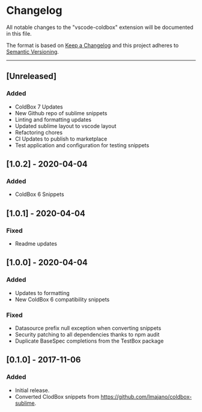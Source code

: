 # Changelog

All notable changes to the "vscode-coldbox" extension will be documented in this file.

The format is based on [Keep a Changelog](http://keepachangelog.com/en/1.0.0/)
and this project adheres to [Semantic Versioning](http://semver.org/spec/v2.0.0.html).

----

## [Unreleased]

### Added

- ColdBox 7 Updates
- New Github repo of sublime snippets
- Linting and formatting updates
- Updated sublime layout to vscode layout
- Refactoring chores
- CI Updates to publish to marketplace
- Test application and configuration for testing snippets

## [1.0.2] - 2020-04-04

### Added

- ColdBox 6 Snippets

## [1.0.1] - 2020-04-04

### Fixed

- Readme updates

## [1.0.0] - 2020-04-04

### Added

- Updates to formatting
- New ColdBox 6 compatibility snippets

### Fixed

- Datasource prefix null exception when converting snippets
- Security patching to all dependencies thanks to npm audit
- Duplicate BaseSpec completions from the TestBox package

## [0.1.0] - 2017-11-06

### Added

- Initial release.
- Converted ClodBox snippets from https://github.com/lmajano/coldbox-sublime.
